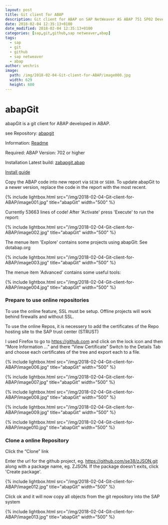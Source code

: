 ```yaml
---
layout: post
title: Git client for ABAP 
description: Git client for ABAP on SAP NetWeaver AS ABAP 751 SP02 Developer Edition.
date: 2018-02-04 12:35:13+0100
date_modified: 2018-02-04 12:35:13+0100
categories: [sap,git,github,sap netweaver,abap]
tags:
  - sap
  - git
  - github
  - sap netweaver
  - abap
author: wechris
image:
  path: /img/2018-02-04-Git-client-for-ABAP/image000.jpg
  width: 629
  height: 600
---
```

# abapGit

abapGit is a git client for ABAP developed in ABAP.

see Repository: [abapgit](https://github.com/larshp/abapGit)

Information: [Readme](https://github.com/larshp/abapGit/blob/master/README.md)

Required: ABAP Version: 702 or higher

Installation Latest build: [zabapgit.abap](https://raw.githubusercontent.com/abapGit/build/master/zabapgit.abap)

[Install guide](http://docs.abapgit.org/guide-install.html)

Copy the ABAP code into new report via <code>SE38</code> or <code>SE80</code>. To update abapGit to a newer version, replace the code in the report with the most recent.

{% include lightbox.html src="/img/2018-02-04-Git-client-for-ABAP/image001.jpg" title="abapGit" width="500" %}

Currently 53663 lines of code!
After 'Activate' press 'Execute' to run the report:

{% include lightbox.html src="/img/2018-02-04-Git-client-for-ABAP/image002.jpg" title="abapGit" width="500" %}

The menue item 'Explore' contains some projects using abapGit:
See dotabap.org

{% include lightbox.html src="/img/2018-02-04-Git-client-for-ABAP/image003.jpg" title="abapGit" width="500" %}

The menue item 'Advanced' contains some useful tools:

{% include lightbox.html src="/img/2018-02-04-Git-client-for-ABAP/image004.jpg" title="abapGit" width="500" %}

### Prepare to use online repositories

To use the online feature, SSL must be setup. Offline projects will work behind firewalls and without SSL.

To use the online Repos, it is necessery to add the certificates of the Repo hosting site to the SAP trust center (STRUST)

I used Firefox to go to https://github.com and click on the lock icon and then “More Information …” and there “View Certificate”
Switch to the Details Tab and choose each certificates of the tree and export each to a file.

{% include lightbox.html src="/img/2018-02-04-Git-client-for-ABAP/image006.jpg" title="abapGit" width="500" %}

{% include lightbox.html src="/img/2018-02-04-Git-client-for-ABAP/image007.jpg" title="abapGit" width="500" %}

{% include lightbox.html src="/img/2018-02-04-Git-client-for-ABAP/image008.jpg" title="abapGit" width="500" %}

{% include lightbox.html src="/img/2018-02-04-Git-client-for-ABAP/image009.jpg" title="abapGit" width="500" %}

{% include lightbox.html src="/img/2018-02-04-Git-client-for-ABAP/image010.jpg" title="abapGit" width="500" %}

### Clone a online Repository

Click the “Clone” link

Enter the url for the github project, eg. https://github.com/se38/zJSON.git along with a package name, eg. ZJSON.
If the package doesn't exits, click 'Create package'.

{% include lightbox.html src="/img/2018-02-04-Git-client-for-ABAP/image012.jpg" title="abapGit" width="500" %}

Click ok and it will now copy all objects from the git repository into the SAP system

{% include lightbox.html src="/img/2018-02-04-Git-client-for-ABAP/image013.jpg" title="abapGit" width="500" %}